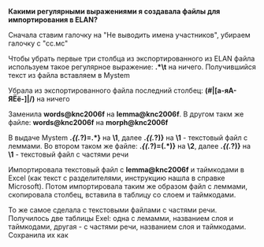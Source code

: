 **Какими регулярными выражениями я создавала файлы для импортирования в ELAN?**

Сначала ставим галочку на "Не выводить имена участников", убираем галочку с "сс.мс"

Чтобы убрать первые три столбца из экспортированного из ELAN файла используем такое регулярное выражение: **.*\t** на ничего. Получившийся текст из файла вставляем в Mystem

Убрала из экспортированного файла последний столбец: **(#|[а-яА-ЯЁё-]|/)** на ничего

Заменила **words@knc2006f** на **lemma@knc2006f**. В другом такм же файле: **words@knc2006f** на **morph@knc2006f**

В выдаче Mystem **.*{(.*?)=.*}** на **\1**, далее **.*{(.*?)}** на **\1** - текстовый файл с леммами. Во втором таком же файле: **.*{(.*?)=(.*)}** на **\2**, далее **.*{(.*?)}** на **\1** - текстовый файл с частями речи

Импортировала текстовый файл c  **lemma@knc2006f** и таймкодами в Excel (как текст с разделителями, инструкцию нашла в справке Microsoft). Потом импортировала таким же образом файл с леммами, скопировала столбец, вставила в таблицу со слоем и таймкодами.

То же самое сделала с текстовыми файлами с частями речи. Получилось две таблицы Exel: одна с лемамми, названием слоя и таймкодами, другая - с частями речи, названием слоя и таймкодами. Сохранила их как
